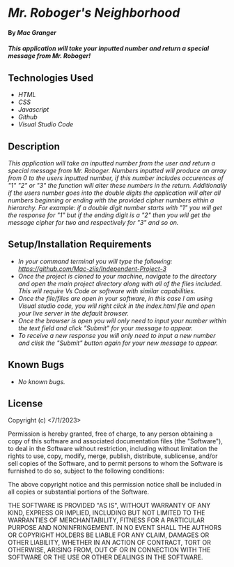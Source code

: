 # _Mr. Roboger's Neighborhood_

#### By _**Mac Granger**_

#### _This application will take your inputted number and return a special message from Mr. Roboger!_

## Technologies Used

* _HTML_
* _CSS_
* _Javascript_
* _Github_
* _Visual Studio Code_

## Description

_This application will take an inputted number from the user and return a special message from Mr. Roboger. Numbers inputted will produce an array from 0 to the users inputted number, if this number includes occurences of "1" "2" or "3" the function will alter these numbers in the return. Additionally if the users number goes into the double digits the application will alter all numbers beginning or ending with the provided cipher numbers eithin a hierarchy. For example: if a double digit number starts with "1" you will get the response for "1" but if the ending digit is a "2" then you will get the message cipher for two and respectively for "3" and so on._

## Setup/Installation Requirements

* _In your command terminal you will type the following: https://github.com/Mac-ziis/Independent-Project-3_
* _Once the project is cloned to your machine, navigate to the directory and open the main project directory along with all of the files included. This will require Vs Code or software with similar capabilities._
* _Once the file/files are open in your software, in this case I am using Visual studio code, you will right click in the index.html file and open your live server in the default browser._
* _Once the browser is open you will only need to input your number within the text field and click "Submit" for your message to appear._
* _To receive a new response you will only need to input a new number and clisk the "Submit" button again for your new message to appear._

## Known Bugs

* _No known bugs._

## License

Copyright (c) <7/1/2023> <Mackenzie Granger>

Permission is hereby granted, free of charge, to any person obtaining a copy
of this software and associated documentation files (the "Software"), to deal
in the Software without restriction, including without limitation the rights
to use, copy, modify, merge, publish, distribute, sublicense, and/or sell
copies of the Software, and to permit persons to whom the Software is
furnished to do so, subject to the following conditions:

The above copyright notice and this permission notice shall be included in all
copies or substantial portions of the Software.

THE SOFTWARE IS PROVIDED "AS IS", WITHOUT WARRANTY OF ANY KIND, EXPRESS OR
IMPLIED, INCLUDING BUT NOT LIMITED TO THE WARRANTIES OF MERCHANTABILITY,
FITNESS FOR A PARTICULAR PURPOSE AND NONINFRINGEMENT. IN NO EVENT SHALL THE
AUTHORS OR COPYRIGHT HOLDERS BE LIABLE FOR ANY CLAIM, DAMAGES OR OTHER
LIABILITY, WHETHER IN AN ACTION OF CONTRACT, TORT OR OTHERWISE, ARISING FROM,
OUT OF OR IN CONNECTION WITH THE SOFTWARE OR THE USE OR OTHER DEALINGS IN THE
SOFTWARE.
